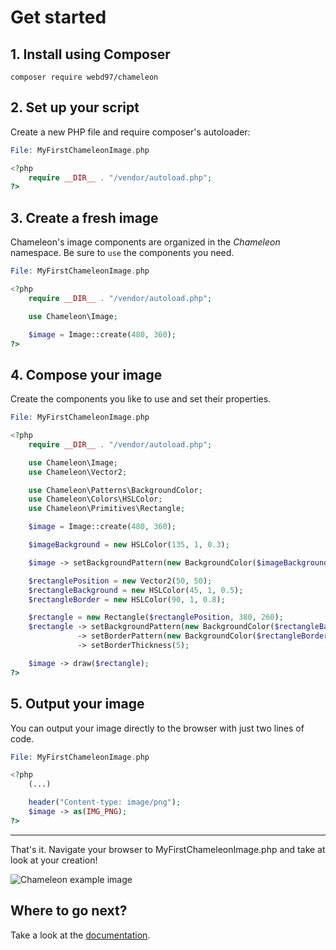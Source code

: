 # Get started
## 1. Install using Composer
    composer require webd97/chameleon

## 2. Set up your script
Create a new PHP file and require composer's autoloader:
```php
File: MyFirstChameleonImage.php

<?php
    require __DIR__ . "/vendor/autoload.php";
?>
```

## 3. Create a fresh image
Chameleon's image components are organized in the *Chameleon* namespace. Be sure to `use` the components you need.

```php
File: MyFirstChameleonImage.php

<?php
    require __DIR__ . "/vendor/autoload.php";

    use Chameleon\Image;

    $image = Image::create(480, 360);
?>
```

## 4. Compose your image
Create the components you like to use and set their properties.

```php
File: MyFirstChameleonImage.php

<?php
    require __DIR__ . "/vendor/autoload.php";

    use Chameleon\Image;
    use Chameleon\Vector2;

    use Chameleon\Patterns\BackgroundColor;
    use Chameleon\Colors\HSLColor;
    use Chameleon\Primitives\Rectangle;

    $image = Image::create(480, 360);

    $imageBackground = new HSLColor(135, 1, 0.3);

    $image -> setBackgroundPattern(new BackgroundColor($imageBackground));

    $rectanglePosition = new Vector2(50, 50);
    $rectangleBackground = new HSLColor(45, 1, 0.5);
    $rectangleBorder = new HSLColor(90, 1, 0.8);

    $rectangle = new Rectangle($rectanglePosition, 380, 260);
    $rectangle -> setBackgroundPattern(new BackgroundColor($rectangleBackground))
               -> setBorderPattern(new BackgroundColor($rectangleBorder))
               -> setBorderThickness(5);

    $image -> draw($rectangle);
?>
```

## 5. Output your image
You can output your image directly to the browser with just two lines of code.

```php
File: MyFirstChameleonImage.php

<?php
    (...)

    header("Content-type: image/png");
    $image -> as(IMG_PNG);
?>

```
---
That's it. Navigate your browser to MyFirstChameleonImage.php and take at look at your creation!

![Chameleon example image](../img/index/example.png)

## Where to go next?
Take a look at the [documentation](../documentation).

